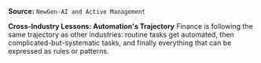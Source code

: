 **Source:** `NewGen-AI and Active Management`

**Cross-Industry Lessons: Automation's Trajectory**
Finance is following the same trajectory as other industries: routine tasks get automated, then complicated-but-systematic tasks, and finally everything that can be expressed as rules or patterns.
